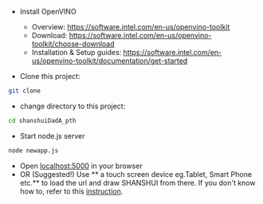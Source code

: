 * Install OpenVINO
    * Overview: https://software.intel.com/en-us/openvino-toolkit
    * Download: https://software.intel.com/en-us/openvino-toolkit/choose-download
    * Installation & Setup guides: https://software.intel.com/en-us/openvino-toolkit/documentation/get-started

* Clone this project:
``` bash
git clone
```

* change directory to this project:
``` bash
cd shanshuiDadA_pth
```

* Start node.js server
``` bash
node newapp.js
```
* Open [localhost:5000](http://localhost:8000/) in your browser
* OR (Suggested!) Use ** a touch screen device eg.Tablet, Smart Phone etc.** to load the url and draw SHANSHUI from there. If you don't know how to, refer to this [instruction]().
